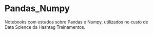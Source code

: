 # Pandas_Numpy
Notebooks com estudos sobre Pandas e Numpy, utilizados no custo de Data Science da Hashtag Treinamentos.
